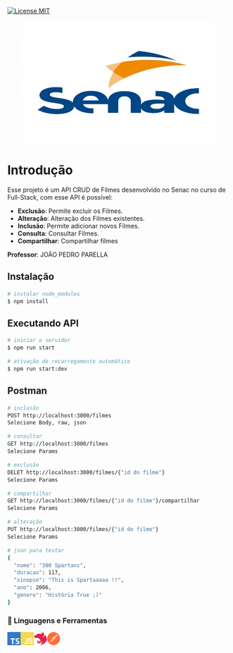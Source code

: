 <p>
  <a href="https://opensource.org/licenses/MIT">
    <img src="https://img.shields.io/badge/License-MIT-blue.svg" alt="License MIT">
  </a>
</p>

<div>
  <p align="center">
    <img src="src/image/logo.jpg" alt="Logo" height="280">
  </p>
</div>

# Introdução
<p> Esse projeto é um API CRUD de Filmes desenvolvido no Senac no curso de Full-Stack, com esse API é possível: </p>

- **Exclusão**: Permite excluir os Filmes.
- **Alteração**: Alteração dos Filmes existentes.
- **Inclusão**: Permite adicionar novos Filmes.
- **Consulta**: Consultar Filmes.
- **Compartilhar**: Compartilhar filmes

**Professor**: JOÃO PEDRO PARELLA

## Instalação

```bash
# instalar node_modules
$ npm install
```

## Executando API

```bash
# iniciar o servidor 
$ npm run start
```

```bash
# ativação de recarregamento automático
$ npm run start:dev
```

## Postman

```bash
# inclusão
POST http://localhost:3000/filmes
Selecione Body, raw, json
```
```bash
# consultar
GET http://localhost:3000/filmes
Selecione Params
```
```bash
# exclusão
DELET http://localhost:3000/filmes/{"id do filme"}
Selecione Params
```
```bash
# compartilhar
GET http://localhost:3000/filmes/{"id do filme"}/compartilhar
Selecione Params
```
```bash
# alteração
PUT http://localhost:3000/filmes/{"id do filme"}
Selecione Params
```
```bash
# json para testar
{
  "nome": "300 Spartans",
  "duracao": 117,
  "sinopse": "This is Spartaaaaa !!",
  "ano": 2006,
  "genero": "História True ;)"
}
```

### 👾 Linguagens e Ferramentas
<img align="left" alt="TypeScript" width="30px" src="https://github.com/andrecomegno/andrecomegno/blob/main/icon/typescript.png" />
<img align="left" alt="JavaScript" width="30px" src="https://github.com/andrecomegno/andrecomegno/blob/main/icon/javascript.png" />
<img align="left" alt="Nest.js" width="30px" src="https://github.com/andrecomegno/andrecomegno/blob/main/icon/nestjs.png" />
<img align="left" alt="Postman" width="30px" src="https://github.com/andrecomegno/andrecomegno/blob/main/icon/postman.png" />
<br>
